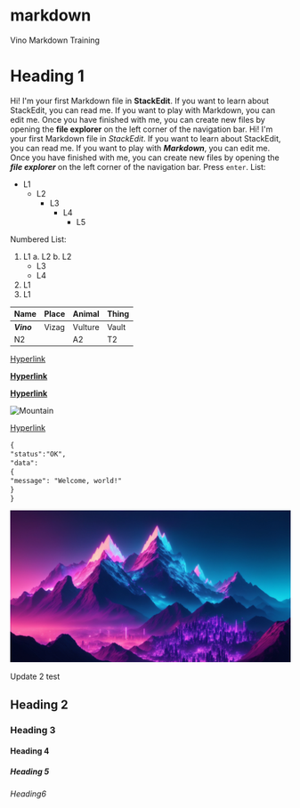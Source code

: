 # markdown
Vino Markdown Training
# Heading 1
Hi! I'm your first Markdown file in **StackEdit**. If you want to learn about StackEdit, you can read me. If you want to play with Markdown, you can edit me. Once you have finished with me, you can create new files by opening the **file explorer** on the left corner of the navigation bar.
Hi! I'm your first Markdown file in *StackEdit*. If you want to learn about StackEdit, you can read me. If you want to play with ___Markdown___, you can edit me. Once you have finished with me, you can create new files by opening the ***file explorer*** on the left corner of the navigation bar.
Press `enter`.
List:
* L1
	* L2
		* L3
			* L4
				* L5

Numbered List:
1. L1
	a. L2
	b. L2
	* L3
	* L4
2. L1
3. L1

Name |	Place	|	Animal	|	Thing
----	|	----	|	-----	|	----
___Vino___	|	Vizag	|	Vulture	|	Vault
N2	|	|	A2	|	T2

[Hyperlink](https://www.techwriterstribe.com/)

**[Hyperlink](https://www.techwriterstribe.com/)**

**[Hyperlink](https://www.techwriterstribe.com/ "Link Title")**

![Mountain](https://www.qs.com/wp-content/uploads/2015/07/facebook-76536_1280.png)

[Hyperlink](/Heading6)

```
{
"status":"OK",
"data":
{
"message": "Welcome, world!"
}
}
```
![Mountain2](Images/Mountain.jpg)

Update 2 test



## Heading 2
### Heading 3
#### Heading 4
##### Heading 5
###### Heading6